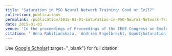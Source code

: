 ```yaml
---
title: "Saturation in PSO Neural Network Training: Good or Evil?"
collection: publications
permalink: /publication/2015-01-01-Saturation-in-PSO-Neural-Network-Training-Good-or-Evil
date: 2015-01-01
venue: 'In the proceedings of Proceedings of the IEEE Congress on Evolutionary Computation'
citation: ' Anna Rakitianskaia,  Andries Engelbrecht, &quot;Saturation in PSO Neural Network Training: Good or Evil?.&quot; In the proceedings of Proceedings of the IEEE Congress on Evolutionary Computation, 2015.'
---
```

Use [Google Scholar](https://scholar.google.com/scholar?q=Saturation+in+PSO+Neural+Network+Training:+Good+or+Evil?){:target="_blank"} for full citation